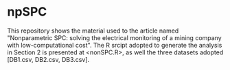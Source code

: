 # npSPC

This repository shows the material used to the article named "Nonparametric SPC: solving the electrical monitoring of a mining company with low-computational cost". The R srcipt adopted to generate the analysis in Section 2 is presented at <nonSPC.R>, as well the three datasets adopted \[DB1.csv, DB2.csv, DB3.csv\].
